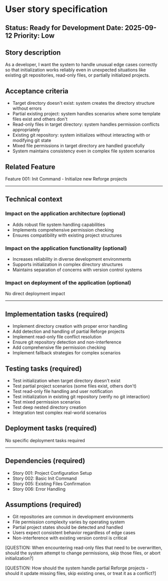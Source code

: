 # User story specification

Status: Ready for Development
Date: 2025-09-12
Priority: Low
---

## Story description

As a developer, I want the system to handle unusual edge cases correctly so that initialization works reliably even in unexpected situations like existing git repositories, read-only files, or partially initialized projects.

## Acceptance criteria

- Target directory doesn't exist: system creates the directory structure without errors
- Partial existing project: system handles scenarios where some template files exist and others don't
- Read-only files in target directory: system handles permission conflicts appropriately
- Existing git repository: system initializes without interacting with or modifying git state
- Mixed file permissions in target directory are handled gracefully
- System maintains consistency even in complex file system scenarios

## Related Feature

Feature 001: Init Command - Initialize new Reforge projects

---

## Technical context

### Impact on the application architecture (optional)

- Adds robust file system handling capabilities
- Implements comprehensive permission checking
- Ensures compatibility with existing project structures

### Impact on the application functionality (optional)

- Increases reliability in diverse development environments  
- Supports initialization in complex directory structures
- Maintains separation of concerns with version control systems

### Impact on deployment of the application (optional)

No direct deployment impact

--- 

## Implementation tasks (required)

- Implement directory creation with proper error handling
- Add detection and handling of partial Reforge projects
- Implement read-only file conflict resolution
- Ensure git repository detection and non-interference
- Add comprehensive file permission checking
- Implement fallback strategies for complex scenarios

## Testing tasks (required)

- Test initialization when target directory doesn't exist
- Test partial project scenarios (some files exist, others don't)
- Test read-only file handling and user notification
- Test initialization in existing git repository (verify no git interaction)
- Test mixed permission scenarios
- Test deep nested directory creation
- Integration test complex real-world scenarios

## Deployment tasks (required)

No specific deployment tasks required

---

## Dependencies (required)

- Story 001: Project Configuration Setup
- Story 002: Basic Init Command
- Story 005: Existing Files Confirmation
- Story 006: Error Handling

## Assumptions (required)

- Git repositories are common in development environments
- File permission complexity varies by operating system
- Partial project states should be detected and handled
- Users expect consistent behavior regardless of edge cases
- Non-interference with existing version control is critical

[QUESTION: When encountering read-only files that need to be overwritten, should the system attempt to change permissions, skip those files, or abort initialization?]

[QUESTION: How should the system handle partial Reforge projects - should it update missing files, skip existing ones, or treat it as a conflict?]